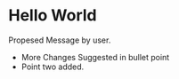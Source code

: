# Hello World

Propesed Message by user. 

- More Changes Suggested in bullet point
- Point two added. 
